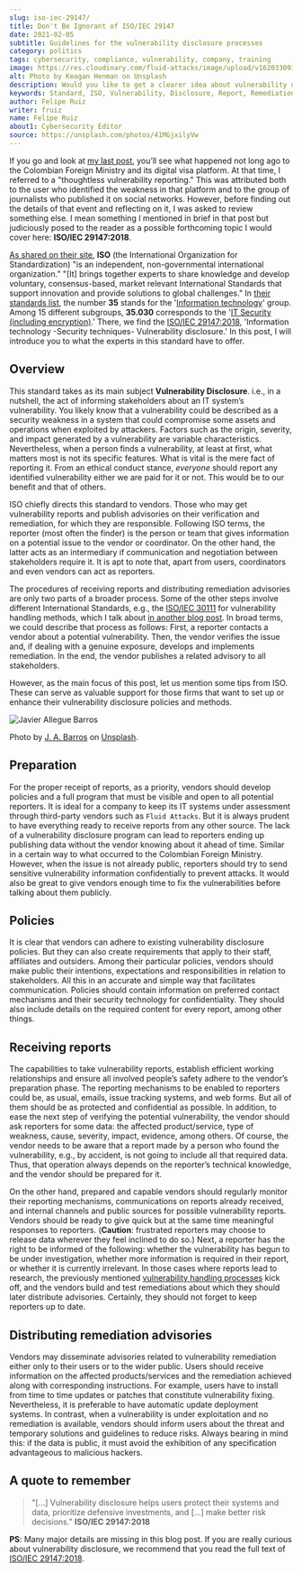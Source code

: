 ```yaml
---
slug: iso-iec-29147/
title: Don't Be Ignorant of ISO/IEC 29147
date: 2021-02-05
subtitle: Guidelines for the vulnerability disclosure processes
category: politics
tags: cybersecurity, compliance, vulnerability, company, training
image: https://res.cloudinary.com/fluid-attacks/image/upload/v1620330932/blog/iso-iec-29147/cover_l1aadb.webp
alt: Photo by Keagan Henman on Unsplash
description: Would you like to get a clearer idea about vulnerability disclosure? Start with reading this post based on ISO/IEC 29147:2018.
keywords: Standard, ISO, Vulnerability, Disclosure, Report, Remediation, Ethical Hacking, Pentesting
author: Felipe Ruiz
writer: fruiz
name: Felipe Ruiz
about1: Cybersecurity Editor
source: https://unsplash.com/photos/41MGjxilyVw
---
```


If you go and look at [my last post](../thoughtless-reporting/), you’ll
see what happened not long ago to the Colombian Foreign Ministry and its
digital visa platform. At that time, I referred to a "thoughtless
vulnerability reporting." This was attributed both to the user who
identified the weakness in that platform and to the group of journalists
who published it on social networks. However, before finding out the
details of that event and reflecting on it, I was asked to review
something else. I mean something I mentioned in brief in that post but
judiciously posed to the reader as a possible forthcoming topic I would
cover here: **ISO/IEC 29147:2018**.

[As shared on their site](https://www.iso.org/about-us.html), **ISO**
(the International Organization for Standardization) "is an independent,
non-governmental international organization." "\[It\] brings together
experts to share knowledge and develop voluntary, consensus-based,
market relevant International Standards that support innovation and
provide solutions to global challenges." In [their standards
list](https://www.iso.org/standards-catalogue/browse-by-ics.html), the
number **35** stands for the '[Information
technology](https://www.iso.org/ics/35/x/)' group. Among 15 different
subgroups, **35.030** corresponds to the '[IT Security (including
encryption)](https://www.iso.org/ics/35.030/x/).' There, we find the
[ISO/IEC 29147:2018](https://www.iso.org/standard/72311.html),
'Information technology -Security techniques- Vulnerability disclosure.'
In this post, I will introduce you to what the experts in this standard
have to offer.

## Overview

This standard takes as its main subject **Vulnerability Disclosure**.
i.e., in a nutshell, the act of informing stakeholders about an IT
system’s vulnerability. You likely know that a vulnerability could be
described as a security weakness in a system that could compromise some
assets and operations when exploited by attackers. Factors such as the
origin, severity, and impact generated by a vulnerability are variable
characteristics. Nevertheless, when a person finds a vulnerability, at
least at first, what matters most is not its specific features. What is
vital is the mere fact of reporting it. From an ethical conduct stance,
*everyone* should report any identified vulnerability either we are paid
for it or not. This would be to our benefit and that of others.

ISO chiefly directs this standard to vendors. Those who may get
vulnerability reports and publish advisories on their verification and
remediation, for which they are responsible. Following ISO terms, the
reporter (most often the finder) is the person or team that gives
information on a potential issue to the vendor or coordinator. On the
other hand, the latter acts as an intermediary if communication and
negotiation between stakeholders require it. It is apt to note that,
apart from users, coordinators and even vendors can act as reporters.

The procedures of receiving reports and distributing remediation
advisories are only two parts of a broader process. Some of the other
steps involve different International Standards, e.g., the
[ISO/IEC 30111](https://www.iso.org/standard/69725.html) for
vulnerability handling methods,
which I talk about [in another blog post](../iso-iec-30111/).
In broad terms, we could describe that process as follows: First, a
reporter contacts a vendor about a potential vulnerability. Then, the
vendor verifies the issue and, if dealing with a genuine exposure,
develops and implements remediation. In the end, the vendor publishes a
related advisory to all stakeholders.

However, as the main focus of this post, let us mention some tips from
ISO. These can serve as valuable support for those firms that want to
set up or enhance their vulnerability disclosure policies and methods.

<div class="imgblock">

![Javier Allegue Barros](https://res.cloudinary.com/fluid-attacks/image/upload/v1620330929/blog/iso-iec-29147/barros_hobmbe.webp)

<div class="title">

Photo by
[J. A. Barros](https://unsplash.com/@soymeraki?utm_source=unsplash&utm_medium=referral&utm_content=creditCopyText)
on [Unsplash](https://unsplash.com/s/photos/guide?utm_source=unsplash&utm_medium=referral&utm_content=creditCopyText).

</div>

</div>

## Preparation

For the proper receipt of reports, as a priority, vendors should develop
policies and a full program that must be visible and open to all
potential reporters. It is ideal for a company to keep its IT systems
under assessment through third-party vendors such as `Fluid Attacks`.
But it is always prudent to have everything ready to receive reports
from any other source. The lack of a vulnerability disclosure program
can lead to reporters ending up publishing data without the vendor
knowing about it ahead of time. Similar in a certain way to what
occurred to the Colombian Foreign Ministry. However, when the issue is
not already public, reporters should try to send sensitive vulnerability
information confidentially to prevent attacks. It would also be great to
give vendors enough time to fix the vulnerabilities before talking about
them publicly.

<cta-banner
  buttontxt="Read more"
  link="/solutions/vulnerability-management/"
  title="Get started with Fluid Attacks' Vulnerability Management solution
  right now"
/>

## Policies

It is clear that vendors can adhere to existing vulnerability disclosure
policies. But they can also create requirements that apply to their
staff, affiliates and outsiders. Among their particular policies,
vendors should make public their intentions, expectations and
responsibilities in relation to stakeholders. All this in an accurate
and simple way that facilitates communication. Policies should contain
information on preferred contact mechanisms and their security
technology for confidentiality. They should also include details on the
required content for every report, among other things.

## Receiving reports

The capabilities to take vulnerability reports, establish efficient
working relationships and ensure all involved people’s safety adhere to
the vendor’s preparation phase. The reporting mechanisms to be enabled
to reporters could be, as usual, emails, issue tracking systems, and web
forms. But all of them should be as protected and confidential as
possible. In addition, to ease the next step of verifying the potential
vulnerability, the vendor should ask reporters for some data: the
affected product/service, type of weakness, cause, severity, impact,
evidence, among others. Of course, the vendor needs to be aware that a
report made by a person who found the vulnerability, e.g., by accident,
is not going to include all that required data. Thus, that operation
always depends on the reporter’s technical knowledge, and the vendor
should be prepared for it.

On the other hand, prepared and capable vendors should regularly monitor
their reporting mechanisms, communications on reports already received,
and internal channels and public sources for possible vulnerability
reports. Vendors should be ready to give quick but at the same time
meaningful responses to reporters. (**Caution**: frustrated reporters
may choose to release data wherever they feel inclined to do so.) Next,
a reporter has the right to be informed of the following: whether the
vulnerability has begun to be under investigation, whether more
information is required in their report, or whether it is currently
irrelevant. In those cases where reports lead to research, the
previously mentioned [vulnerability handling
processes](https://www.iso.org/standard/69725.html) kick off, and the
vendors build and test remediations about which they should later
distribute advisories. Certainly, they should not forget to keep
reporters up to date.

## Distributing remediation advisories

Vendors may disseminate advisories related to vulnerability remediation
either only to their users or to the wider public. Users should receive
information on the affected products/services and the remediation
achieved along with corresponding instructions. For example, users have
to install from time to time updates or patches that constitute
vulnerability fixing. Nevertheless, it is preferable to have automatic
update deployment systems. In contrast, when a vulnerability is under
exploitation and no remediation is available, vendors should inform
users about the threat and temporary solutions and guidelines to reduce
risks. Always bearing in mind this: if the data is public, it must avoid
the exhibition of any specification advantageous to malicious hackers.

## A quote to remember

> "\[…​\] Vulnerability disclosure helps users protect their systems and
> data, prioritize defensive investments, and \[…​\] make better risk
> decisions." **ISO/IEC 29147:2018**

**PS**: Many major details are missing in this blog post. If you are
really curious about vulnerability disclosure, we recommend that you
read the full text of
[ISO/IEC 29147:2018](https://www.iso.org/standard/72311.html).
